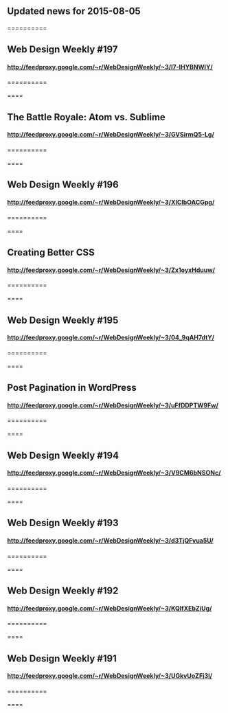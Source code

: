 ## Updated news for 2015-08-05 

==========
## Web Design Weekly #197
#### http://feedproxy.google.com/~r/WebDesignWeekly/~3/I7-IHYBNWlY/

==========

====
## The Battle Royale: Atom vs. Sublime
#### http://feedproxy.google.com/~r/WebDesignWeekly/~3/GVSirmQ5-Lg/

==========

====
## Web Design Weekly #196
#### http://feedproxy.google.com/~r/WebDesignWeekly/~3/XlCIbOACGpg/

==========

====
## Creating Better CSS
#### http://feedproxy.google.com/~r/WebDesignWeekly/~3/Zx1oyxHduuw/

==========

====
## Web Design Weekly #195
#### http://feedproxy.google.com/~r/WebDesignWeekly/~3/04_9qAH7dtY/

==========

====
## Post Pagination in WordPress
#### http://feedproxy.google.com/~r/WebDesignWeekly/~3/uFfDDPTW9Fw/

==========

====
## Web Design Weekly #194
#### http://feedproxy.google.com/~r/WebDesignWeekly/~3/V9CM6bNSONc/

==========

====
## Web Design Weekly #193
#### http://feedproxy.google.com/~r/WebDesignWeekly/~3/d3TjQFvua5U/

==========

====
## Web Design Weekly #192
#### http://feedproxy.google.com/~r/WebDesignWeekly/~3/KQlfXEbZiUg/

==========

====
## Web Design Weekly #191
#### http://feedproxy.google.com/~r/WebDesignWeekly/~3/UGkvUoZFj3I/

==========

====
